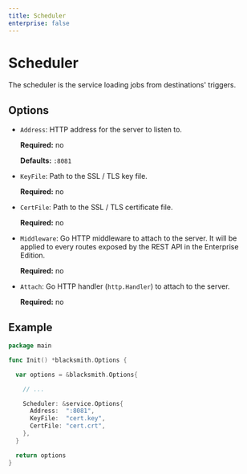 ```yaml
---
title: Scheduler
enterprise: false
---
```


# Scheduler

The scheduler is the service loading jobs from destinations' triggers.

## Options

- `Address`: HTTP address for the server to listen to.

  **Required:** no

  **Defaults:** `:8081`

- `KeyFile`: Path to the SSL / TLS key file.

  **Required:** no

- `CertFile`: Path to the SSL / TLS certificate file.

  **Required:** no

- `Middleware`: Go HTTP middleware to attach to the server. It will be applied to
  every routes exposed by the REST API in the Enterprise Edition.

  **Required:** no

- `Attach`: Go HTTP handler (`http.Handler`) to attach to the server.

  **Required:** no

## Example

```go
package main

func Init() *blacksmith.Options {

  var options = &blacksmith.Options{

    // ...

    Scheduler: &service.Options{
      Address:  ":8081",
      KeyFile:  "cert.key",
      CertFile: "cert.crt",
    },
  }

  return options
}
```
